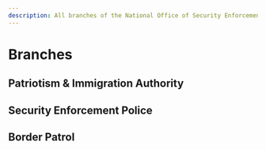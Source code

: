 ```yaml
---
description: All branches of the National Office of Security Enforcement
---
```


# Branches

## Patriotism & Immigration Authority



## Security Enforcement Police



## Border Patrol
